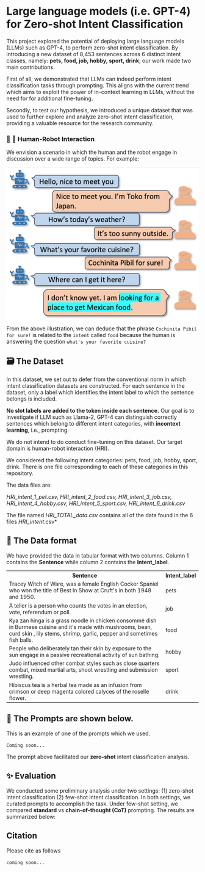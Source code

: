 # Large language models (i.e. GPT-4) for Zero-shot Intent Classification

This project explored the potential of deploying large language models (LLMs) such as GPT-4, to perform zero-shot intent classification. 
By introducing a new dataset of 8,453 sentences across 6 distinct intent classes, namely: **pets, food, job, hobby, sport, drink**; our work made two main contributions. 

First of all, we demonstrated that LLMs can indeed perform intent classification tasks through prompting. This aligns with the current trend which aims to exploit the power of in-context learning in LLMs, without the need for for additional fine-tuning. 

Secondly, to test our hypothesis, we introduced a unique dataset that was used to further explore and analyze zero-shot intent classification, providing a valuable resource for the research community.
### 🤖 🤖    Human-Robot Interaction
We envision a scenario in which the human and the robot engage in discussion over a wide range of topics. For example:

![Results](/images/ICexampleChat.png)

From the above illustration, we can deduce that the phrase `Cochinita Pibil for sure!` is related to the `intent` called `food` because the human is answering the question `what's your favorite cuisine?` 

## :card_file_box: The Dataset
In this dataset, we set out to defer from the conventional norm in which intent classification datasets are constructed.
For each sentence in the dataset, only a label which identifies the intent label to which the sentence belongs is included. 

**No slot labels are added to the token inside each sentence.**
Our goal is to investigate if LLM such as Llama-2, GPT-4 can distinguish correctly sentences which belong to different intent categories, with **incontext learning**, i.e., prompting. 

We do not intend to do conduct fine-tuning on this dataset. Our target domain is human-robot interaction (HRI).

We considered the following intent categories: pets, food, job, hobby, sport, drink. There is one file corresponding to each of these categories in this repository.

The data files are:

*HRI_intent_1_pet.csv, HRI_intent_2_food.csv, HRI_intent_3_job.csv, HRI_intent_4_hobby.csv, HRI_intent_5_sport.csv, HRI_intent_6_drink.csv* 

The file named *HRI_TOTAL_data.csv* contains all of the data found in the 6 files *HRI_intent*.csv* 
## :dizzy: The Data format
We have provided the data in tabular format with two columns. Column 1 contains the **Sentence** while column 2 contains the **Intent_label**. 

<table>
  <tr>
    <th>Sentence</th>
    <th>Intent_label</th>
  </tr>
  <tr>
    <td>Tracey Witch of Ware, was a female English Cocker Spaniel who won the title of Best In Show at Cruft's in both 1948 and 1950.</td>
    <td>pets</td>
  </tr>
  <tr>
    <td>A teller is a person who counts the votes in an election, vote, referendum or poll.</td>
    <td>job</td>
  </tr>
  <tr>
    <td>Kya zan hinga is a grass noodle in chicken consommé dish in Burmese cuisine and it's made with mushrooms, bean, curd skin , lily stems, shrimp, garlic, pepper and sometimes fish balls.</td>
    <td>food</td>
  </tr>
   <tr>
    <td>People who deliberately tan their skin by exposure to the sun engage in a passive recreational activity of sun bathing.</td>
    <td>hobby</td>
   </tr>
  <tr>
    <td>Judo influenced other combat styles such as close quarters combat, mixed martial arts, shoot wrestling and submission wrestling.</td>
    <td>sport</td>
  </tr>
  <tr>
    <td>Hibiscus tea is a herbal tea made as an infusion from crimson or deep magenta colored calyces of the roselle flower.</td>
    <td>drink</td>
  </tr>
</table>

## :mechanical_arm: The Prompts are shown below.
This is an example of one of the prompts which we used.
```
Coming soon...
```
The prompt above facilitated our **zero-shot** intent classification analysis.
## :sparkles: Evaluation
We conducted some preliminary analysis under two settings: (1) zero-shot intent classification (2) few-shot intent classification. In both settings, we curated prompts to accomplish the task. Under few-shot setting, we compared **standard** vs **chain-of-thought (CoT)** prompting. The results are summarized below:

<!-- 
![Results](/images/ZeroshotGPT4.png)

We can deduce that LLMs are capable of zero-shot intent classificaiton. With more advanced prompting techniques, we can signifcicantly improve the accuracy on predicting the intent of any texts. 
-->

## Citation
Please cite as follows
```
coming soon...
```
